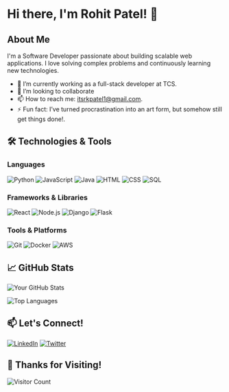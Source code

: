 # Hi there, I'm Rohit Patel! 👋

## About Me
I'm a Software Developer passionate about building scalable web applications. I love solving complex problems and continuously learning new technologies.

- 🔭 I’m currently working as a full-stack developer at TCS.
- 👯 I’m looking to collaborate
- 📫 How to reach me: itsrkpatel1@gmail.com.
- ⚡ Fun fact: I’ve turned procrastination into an art form, but somehow still get things done!.

## 🛠️ Technologies & Tools

### Languages
![Python](https://img.shields.io/badge/-Python-3776AB?style=flat-square&logo=python&logoColor=white)
![JavaScript](https://img.shields.io/badge/-JavaScript-F7DF1E?style=flat-square&logo=javascript&logoColor=black)
![Java](https://img.shields.io/badge/-Java-007396?style=flat-square&logo=java&logoColor=white)
![HTML](https://img.shields.io/badge/-HTML-00599C?style=flat-square&logo=c%2B%2B&logoColor=white)
![CSS](https://img.shields.io/badge/-CSS-00599C?style=flat-square&logo=c%2B%2B&logoColor=white)
![SQL](https://img.shields.io/badge/-SQL-4479A1?style=flat-square&logo=mysql&logoColor=white)

### Frameworks & Libraries
![React](https://img.shields.io/badge/-React-61DAFB?style=flat-square&logo=react&logoColor=black)
![Node.js](https://img.shields.io/badge/-Node.js-339933?style=flat-square&logo=node.js&logoColor=white)
![Django](https://img.shields.io/badge/-Django-092E20?style=flat-square&logo=django&logoColor=white)
![Flask](https://img.shields.io/badge/-Flask-000000?style=flat-square&logo=flask&logoColor=white)

### Tools & Platforms
![Git](https://img.shields.io/badge/-Git-F05032?style=flat-square&logo=git&logoColor=white)
![Docker](https://img.shields.io/badge/-Docker-2496ED?style=flat-square&logo=docker&logoColor=white)
![AWS](https://img.shields.io/badge/-AWS-232F3E?style=flat-square&logo=amazon-aws&logoColor=white)

## 📈 GitHub Stats

![Your GitHub Stats](https://github-readme-stats.vercel.app/api?username=RohitPatel12&show_icons=true&theme=radical)

![Top Languages](https://github-readme-stats.vercel.app/api/top-langs/?username=RohitPatel12&layout=compact&theme=radical)

## 📫 Let's Connect!

[![LinkedIn](https://img.shields.io/badge/-LinkedIn-0077B5?style=flat-square&logo=linkedin&logoColor=white)](https://www.linkedin.com/in/yourprofile/)
[![Twitter](https://img.shields.io/badge/-Twitter-1DA1F2?style=flat-square&logo=twitter&logoColor=white)](https://twitter.com/yourhandle)

## 🎉 Thanks for Visiting!

![Visitor Count](https://visitor-badge.glitch.me/badge?page_id=RohitPatel12.RohitPatel12)
